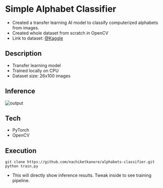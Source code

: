 # Simple Alphabet Classifier

* Created a transfer learning AI model to classify computerized alphabets from images.
* Created whole dataset from scratch in OpenCV
* Link to dataset: [@Kaggle](https://www.kaggle.com/nachiketkanore/english-alphabets-computerized)
## Description

* Transfer learning model
* Trained locally on CPU
* Dataset size: 26x100 images

## Inference

![output](https://user-images.githubusercontent.com/44920607/123751411-5a53b100-d8d5-11eb-868a-2c2e84b6bdc9.png)

## Tech

* PyTorch
* OpenCV

## Execution

```
git clone https://github.com/nachiketkanore/alphabets-classifier.git
python train.py
```

* This will directly show inference results. Tweak inside to see training pipeline.
